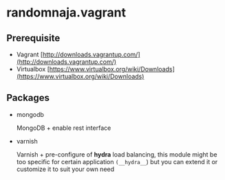 randomnaja.vagrant
==================

## Prerequisite
* Vagrant [http://downloads.vagrantup.com/](http://downloads.vagrantup.com/)
* Virtualbox [https://www.virtualbox.org/wiki/Downloads](https://www.virtualbox.org/wiki/Downloads)

## Packages
* mongodb
    
    MongoDB + enable rest interface

* varnish

    Varnish + pre-configure of __hydra__ load balancing, this module might be too specific for certain application `(__hydra__`)
     but you can extend it or customize it to suit your own need

